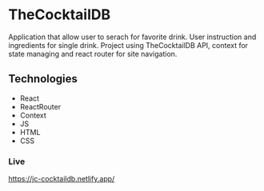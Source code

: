 # TheCocktailDB

Application that allow user to serach for favorite drink. User instruction and ingredients for single drink. Project using TheCocktailDB API, context for state managing and react router for site navigation.

## Technologies

- React
- ReactRouter
- Context
- JS
- HTML
- CSS

### Live

https://jc-cocktaildb.netlify.app/
